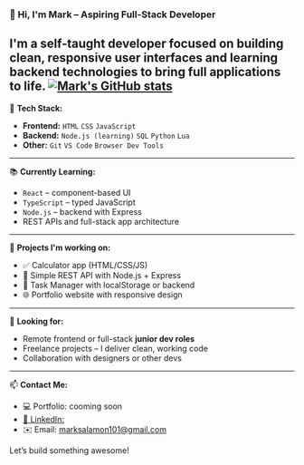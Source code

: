 ### 👋 Hi, I'm Mark – Aspiring Full-Stack Developer

I'm a self-taught developer focused on building clean, responsive user interfaces and learning backend technologies to bring full applications to life.
[![Mark's GitHub stats](https://github-readme-stats.vercel.app/api?username=mark-prog238)](https://github.com/mark-prog238/github-readme-stats)
---

🔧 **Tech Stack:**

- **Frontend:** `HTML` `CSS` `JavaScript`
- **Backend:** `Node.js (learning)` `SQL` `Python` `Lua`
- **Other:** `Git` `VS Code` `Browser Dev Tools`

---

📚 **Currently Learning:**

- `React` – component-based UI
- `TypeScript` – typed JavaScript
- `Node.js` – backend with Express
- REST APIs and full-stack app architecture

---

🚀 **Projects I'm working on:**

- ✅ Calculator app (HTML/CSS/JS)
- 🔄 Simple REST API with Node.js + Express
- 📝 Task Manager with localStorage or backend
- 🌐 Portfolio website with responsive design

---

💼 **Looking for:**

- Remote frontend or full-stack **junior dev roles**
- Freelance projects – I deliver clean, working code
- Collaboration with designers or other devs

---

📫 **Contact Me:**

- 💻 Portfolio: cooming soon
- [🔗 LinkedIn: ](https://www.linkedin.com/in/mark-salamon-b8a09435a/)
- ✉️ Email: marksalamon101@gmail.com

Let’s build something awesome!

